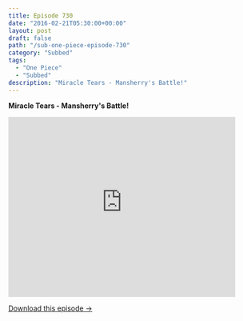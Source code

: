 ```yaml
---
title: Episode 730
date: "2016-02-21T05:30:00+00:00"
layout: post
draft: false
path: "/sub-one-piece-episode-730"
category: "Subbed"
tags:
  - "One Piece"
  - "Subbed"
description: "Miracle Tears - Mansherry's Battle!"
---
```


**Miracle Tears - Mansherry's Battle!**

<iframe width="640" height="360" src="https://www.rapidvideo.com/e/G6FRPGMLG3" frameborder="0" marginwidth=0 marginheight=0 scrolling=no allowfullscreen style="max-width:90%;"></iframe>

<a href="http://ouo.io/qs/eCodkFEQ?s=https://www.rapidvideo.com/d/G6FRPGMLG3" class="styled_a">Download this episode →</a>

